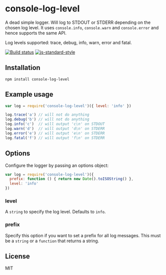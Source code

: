 # console-log-level

A dead simple logger. Will log to STDOUT or STDERR depending on the
chosen log level. It uses `console.info`, `console.warn` and
`console.error` and hence supports the same API.

Log levels supported: trace, debug, info, warn, error and fatal.

[![Build status](https://travis-ci.org/watson/console-log-level.svg?branch=master)](https://travis-ci.org/watson/console-log-level)
[![js-standard-style](https://img.shields.io/badge/code%20style-standard-brightgreen.svg?style=flat)](https://github.com/feross/standard)

## Installation

```
npm install console-log-level
```

## Example usage

```js
var log = require('console-log-level')({ level: 'info' })

log.trace('a') // will not do anything
log.debug('b') // will not do anything
log.info('c')  // will output 'c\n' on STDOUT
log.warn('d')  // will output 'd\n' on STDERR
log.error('e') // will output 'e\n' on STDERR
log.fatal('f') // will output 'f\n' on STDERR
```

## Options

Configure the logger by passing an options object:

```js
var log = require('console-log-level')({
  prefix: function () { return new Date().toISOString() },
  level: 'info'
})
```

### level

A `string` to specify the log level. Defaults to `info`.

### prefix

Specify this option if you want to set a prefix for all log messages.
This must be a `string` or a `function` that returns a string.

## License

MIT
